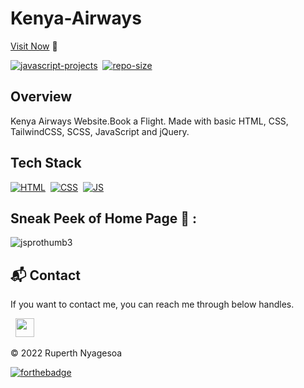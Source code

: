 # Kenya-Airways

[Visit Now](https://ruperthnyagesoagithub.io/Kenya-Airways/) 🚀

[![javascript-projects](https://img.shields.io/website-up-down-green-red/http/shields.io.svg?color=blue)](https://ruperthnyagesoa.github.io/Kenya-Airways/)&nbsp;
[![repo-size](https://img.shields.io/github/repo-size/ruperthnyagesoa/Kenya-Airways)](https://github.com/ruperthnyagesoa/Kenya-Airways)

## Overview

Kenya Airways Website.Book a Flight.
Made with basic HTML, CSS, TailwindCSS, SCSS, JavaScript and jQuery.

## Tech Stack
[![HTML](https://img.shields.io/badge/html5%20-%23E34F26.svg?&style=for-the-badge&logo=html5&logoColor=white)](https://github.com/ruperthnyagesoa/Kenya-Airways/search?l=html)&nbsp;
[![CSS](https://img.shields.io/badge/css3%20-%231572B6.svg?&style=for-the-badge&logo=css3&logoColor=white)](https://github.com/ruperthnyagesoa/Kenya-Airways/search?l=css)&nbsp;
[![JS](https://img.shields.io/badge/javascript%20-%23323330.svg?&style=for-the-badge&logo=javascript&logoColor=%23F7DF1E)](https://github.com/ruperthnyagesoa/Kenya-Airways/search?l=javascript)

## Sneak Peek of Home Page 🙈 :
![jsprothumb3](https://github.com/ruperthnyagesoa/Kenya-Airways/blob/main/images/Kenya%20Airways.jpeg)


<h2>📬 Contact</h2>

If you want to contact me, you can reach me through below handles.

&nbsp;&nbsp;<a href="https://www.linkedin.com/in/ruperth-nyagesoa/"><img src="https://www.felberpr.com/wp-content/uploads/linkedin-logo.png" width="30"></img></a>

© 2022 Ruperth Nyagesoa


[![forthebadge](https://forthebadge.com/images/badges/built-with-love.svg)](https://forthebadge.com)

